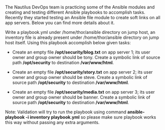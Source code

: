 The Nautilus DevOps team is practicing some of the Ansible modules and creating and testing different Ansible playbooks to accomplish tasks. Recently they started testing an Ansible file module to create soft links on all app servers. Below you can find more details about it.

Write a playbook.yml under /home/thor/ansible directory on jump host, an inventory file is already present under /home/thor/ansible directory on jump host itself. Using this playbook accomplish below given tasks:

* Create an empty file **/opt/security/blog.txt** on app server 1; its user owner and group owner should be tony. Create a symbolic link of source path **/opt/security** to destination **/var/www/html**.

* Create an empty file **/opt/security/story.txt** on app server 2; its user owner and group owner should be steve. Create a symbolic link of source path **/opt/security** to destination **/var/www/html**.

* Create an empty file **/opt/security/media.txt** on app server 3; its user owner and group owner should be banner. Create a symbolic link of source path **/opt/security** to destination **/var/www/html**.

Note: Validation will try to run the playbook using command **ansible-playbook -i inventory playbook.yml** so please make sure playbook works this way without passing any extra arguments.